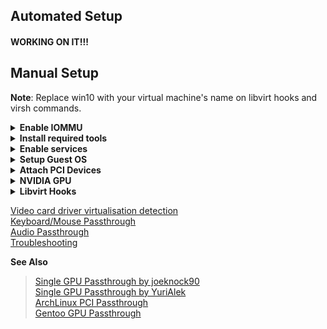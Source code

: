 ## Automated Setup
#### WORKING ON IT!!!

## Manual Setup
<b>Note</b>: Replace win10 with your virtual machine's name on libvirt hooks and virsh commands.

<details>
  <summary><b>Enable IOMMU</b></summary>

  ```sh
  sudo nano /etc/default/grub
  ```

  Append <b>iommu=pt</b>, and <b>intel_iommu=on</b> or <b>amd_iommu=on</b> kernel options to <b>GRUB_CMDLINE_LINUX_DEFAULT</b> for your CPU.
  Then, update grub configuration.
    
  ```sh
  sudo grub-mkconfig -o /boot/grub/grub.cfg
  ```
  <details>
    <summary><b>Verify IOMMU</b></summary>

    After setting kernel parameter on grub config, reboot your system and verify IOMMU is enabled.

  ```sh
  dmesg | grep 'IOMMU enabled'
  ```
  </details>
</details>

<details>
  <summary><b>Install required tools</b></summary>

  ```sh
  sudo pacman -S qemu libvirt edk2-ovmf virt-manager dnsmasq ebtables
  ```
</details>

<details>
  <summary><b>Enable services</b></summary>
  Enable libvirtd service and start default network.

  ```sh
  sudo systemctl enable --now libvirtd
  sudo virsh net-start default
  sudo virsh net-autostart default
  ```
</details>

<details>
  <summary><b>Setup Guest OS</b></summary>
  
  Download [virtio](https://fedorapeople.org/groups/virt/virtio-win/direct-downloads/stable-virtio/virtio-win.iso) driver. 

  Launch <b>virt-manager</b> and create new virtual machine. Check <b>Customize before install</b> on final step.
  
  <b>Overview</b> > Chipset: Q35, Firmware: UEFI<br/>
  <b>CPUs</b> > CPU model: host-passthrough, CPU topology: Best for your machine :)<br/>
  <b>SATA Disk</b> > Disk bus: virtio<br/>
  <b>NIC</b> > Device model: virtio<br/>
  <b>Add Hardware</b> > CDROM: virtio-win.iso
  
  <b>Begin Installation</b> and install Windows.. Windows can't detect virtio devices, so you need to <b>Load Driver</b> from <b>virtio-disk/amd64/win10</b> when prompted.

  After successful installation, install virtio-drivers from virtio CDROM.
</details>

<details>
  <summary><b>Attach PCI Devices</b></summary>
  Remove <b>Tablet, Spice Channel, Video XQL</b> and other applicable devices.
  
  <b>Add Hardware</b> > PCI Devices: GPU and HDMI audio
</details>

<details>
  <summary><b>NVIDIA GPU</b></summary>
  Nvidia GPU vBIOS requires patching to work. Though, some NVIDIA GPU works without patching.

  <details>
  <summary><b>Dump GPU vBIOS</b></summary>
  
  <b>Windows</b> > Use [GPU-Z](https://www.techpowerup.com/gpuz/)<br/>
  <b>Linux</b> > Try following but doesn't seem to work:

  ```sh
  su
  echo 1 > /sys/bus/pci/devices/0000:01:00.0/rom
  cat /sys/bus/pci/devices/0000:01:00.0/rom > vbios.rom
  echo 0 > /sys/bus/pci/devices/0000:01:00.0/rom
  ```

  Or, you can download vBIOS from [TechPowerUp](https://www.techpowerup.com/vgabios/), which might (not) be already patched.
  </details>
  
  <details>
    <summary><b>Patching vBIOS</b></summary>
    Use Hex Editor and search for string VIDEO, and remove everything before char <b>U</b>, i.e. HEX value 55.
  </details>

  <details>
  <summary><b>Using Patched vBIOS</b></summary>

  ```sh
  sudo virsh edit win10
  ```
  Search for <b>hostdev</b>. Add
  ```xml
  <rom file="path/to/your/patched_vbios.rom"/>
  ```
  before
  ```xml
  <address>
  ```
  </details>
</details>

<details>
  <summary><b>Libvirt Hooks</b></summary>
  <b>Libvirt hooks automate the process of running specific tasks during VM state change.</b>
  
  More info at: [PassthroughPost](https://passthroughpo.st/simple-per-vm-libvirt-hooks-with-the-vfio-tools-hook-helper/)

<details>
  <summary><b>Create Libvirt hook</b></summary>

  ```sh
  sudo mkdir /etc/libvirt/hooks
  sudo touch /etc/libvirt/hooks/qemu
  sudo chmod +x /etc/libvirt/hooks/qemu
  ```

  /etc/libvirt/hooks/qemu | 
---------- |
  ```sh
  #!/bin/bash
  
  GUEST_NAME="$1"
  HOOK_NAME="$2"
  STATE_NAME="$3"
  MISC="${@:4}"
  
  BASEDIR="$(dirname $0)"
  
  HOOKPATH="$BASEDIR/qemu.d/$GUEST_NAME/$HOOK_NAME/$STATE_NAME"
  set -e # If a script exits with an error, we should as well.
  
  if [ -f "$HOOKPATH" ]; then
    eval \""$HOOKPATH"\" "$@"
  elif [ -d "$HOOKPATH" ]; then
    while read file; do
      eval \""$file"\" "$@"
    done <<< "$(find -L "$HOOKPATH" -maxdepth 1 -type f -executable -print;)"
  fi
  ```

  <b>Restart libvirtd</b>
  ```sh
  sudo systemctl restart libvirtd
  ```
</details>

<details>
  <summary><b>Start Script</b></summary>

  ```sh
  sudo mkdir -p /etc/libvirt/hooks/qemu.d/win10/prepare/begin
  sudo touch /etc/libvirt/hooks/qemu.d/win10/prepare/begin/start.sh
  sudo chmod +x /etc/libvirt/hooks/qemu.d/win10/prepare/begin/start.sh
  ```
  
  /etc/libvirt/hooks/qemu.d/win10/prepare/begin/start.sh |
  -------------- |
  ```sh
  #!/bin/bash
  set -x
  
  # Stop display manager
  systemctl stop display-manager
  
  # Unbind EFI Framebuffer
  echo efi-framebuffer.0 > /sys/bus/platform/drivers/efi-framebuffer/unbind
  
  # Unload NVIDIA kernel modules
  modprobe -r nvidia_drm nvidia_modeset nvidia_uvm nvidia
  
  # Unload AMD kernel module
  # modprobe -r amdgpu
  
  # Detach GPU devices from host
  # Use your GPU and HDMI Audio PCI host device
  virsh nodedev-detach pci_0000_01_00_0
  virsh nodedev-detach pci_0000_01_00_1
  
  # Load vfio module
  modprobe vfio-pci
  ```
</details>

<details>

<summary><b>Stop Script</b></summary>

  ```sh
  sudo mkdir -p /etc/libvirt/hooks/qemu.d/win10/release/end
  sudo touch /etc/libvirt/hooks/qemu.d/win10/release/end/stop.sh
  sudo chmod +x /etc/libvirt/hooks/qemu.d/win10/release/end/stop.sh
```

/etc/libvirt/hooks/qemu.d/win10/release/end/stop.sh |
---------- |
  ```sh
  #!/bin/bash
  set -x
  
  # Unload vfio module
  modprobe -r vfio-pci
  
  # Attach GPU devices to host
  # Use your GPU and HDMI Audio PCI host device
  virsh nodedev-reattach pci_0000_01_00_0
  virsh nodedev-reattach pci_0000_01_00_1
  
  # Rebind framebuffer to host
  echo "efi-framebuffer.0" > /sys/bus/platform/drivers/efi-framebuffer/bind
  
  # Load NVIDIA kernel modules
  modprobe nvidia_drm
  modprobe nvidia_modeset
  modprobe nvidia_uvm
  modprobe nvidia
  
  # Load AMD kernel module
  # modprobe amdgpu
  
  # Restart Display Manager
  systemctl start display-manager
  ```
</details>
</details>

[Video card driver virtualisation detection](https://wiki.archlinux.org/index.php/PCI_passthrough_via_OVMF#Video_card_driver_virtualisation_detection)<br/>
[Keyboard/Mouse Passthrough](https://wiki.archlinux.org/index.php/PCI_passthrough_via_OVMF#Passing_keyboard/mouse_via_Evdev)<br/>
[Audio Passthrough](https://wiki.archlinux.org/index.php/PCI_passthrough_via_OVMF#Passing_VM_audio_to_host_via_PulseAudio)<br/>
[Troubleshooting](https://wiki.archlinux.org/index.php/PCI_passthrough_via_OVMF#Troubleshooting)

<b>See Also</b>
> [Single GPU Passthrough by joeknock90](https://github.com/joeknock90/Single-GPU-Passthrough)<br/>
> [Single GPU Passthrough by YuriAlek](https://gitlab.com/YuriAlek/vfio)<br/>
> [ArchLinux PCI Passthrough](https://wiki.archlinux.org/index.php/PCI_passthrough_via_OVMF)<br/>
> [Gentoo GPU Passthrough](https://wiki.gentoo.org/wiki/GPU_passthrough_with_libvirt_qemu_kvm)<br/>
